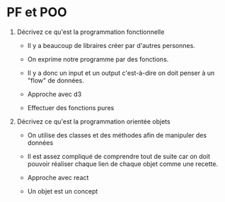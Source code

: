 # PF et POO

1. Décrivez ce qu'est la programmation fonctionnelle

   - Il y a beaucoup de libraires créer par d'autres personnes.

   - On exprime notre programme par des fonctions. 
   - Il y a donc un input et un output c'est-à-dire on doit penser à un "flow" de données.
   - Approche avec d3
   - Effectuer des fonctions pures

   

2. Décrivez ce qu'est la programmation orientée objets

   - On utilise des classes et des méthodes afin de manipuler des données

   - Il est assez compliqué de comprendre tout de suite car on doit pouvoir réaliser chaque lien de chaque objet comme une recette.
   - Approche avec react
   - Un objet est un concept

   

